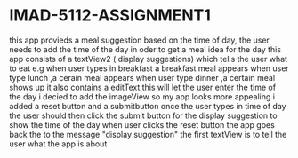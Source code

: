 # IMAD-5112-ASSIGNMENT1
this app provieds a meal suggestion based on the time of day, the user needs to add the time of the day in oder to get a meal idea for the day
this app  consists of a textView2 ( display suggestions) which tells the user what to eat 
e.g when user types in breakfast a breakfast meal appears 
when user type lunch ,a cerain meal appears
when user type dinner ,a certain meal shows up 
it also contains a editText,this will let the user enter the time of the day
i decied to add the imageView so my app looks  more appealing 
i added a reset button and a submitbutton 
once the user types in time of day the user should then click the submit button for the display suggestion to show the time of the day 
when user clicks the reset button the app goes back the to the message "display suggestion"
the first textView is to tell the user what the app is about 
